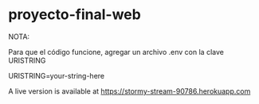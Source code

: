 # proyecto-final-web

NOTA:

Para que el código funcione, agregar un archivo .env con la clave URISTRING

URISTRING=your-string-here


A live version is available at https://stormy-stream-90786.herokuapp.com